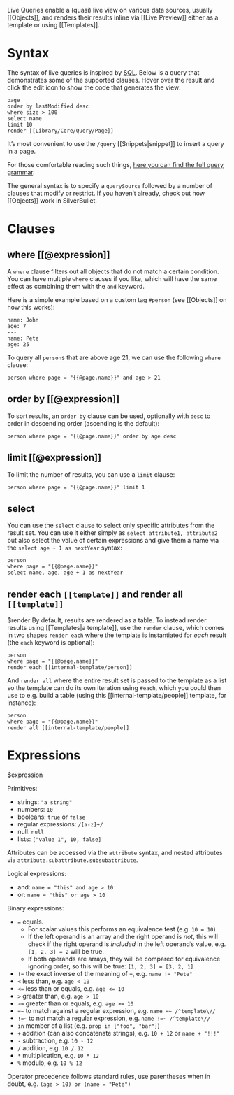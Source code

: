 Live Queries enable a (quasi) live view on various data sources, usually [[Objects]], and renders their results inline via [[Live Preview]] either as a template or using [[Templates]].

# Syntax
The syntax of live queries is inspired by [SQL](https://en.wikipedia.org/wiki/SQL). Below is a query that demonstrates some of the supported clauses. Hover over the result and click the edit icon to show the code that generates the view:
```query
page
order by lastModified desc
where size > 100
select name
limit 10
render [[Library/Core/Query/Page]]
```
It’s most convenient to use the `/query` [[Snippets|snippet]] to insert a query in a page.

For those comfortable reading such things, [here you can find the full query grammar](https://github.com/silverbulletmd/silverbullet/blob/main/common/markdown_parser/query.grammar).

The general syntax is to specify a `querySource` followed by a number of clauses that modify or restrict. If you haven’t already, check out how [[Objects]] work in SilverBullet.

# Clauses
## where [[@expression]]
A `where` clause filters out all objects that do not match a certain condition. You can have multiple `where` clauses if you like, which will have the same effect as combining them with the `and` keyword.

Here is a simple example based on a custom tag `#person` (see [[Objects]] on how this works):

```#person
name: John
age: 7
---
name: Pete
age: 25
```

To query all `person`s that are above age 21, we can use the following `where` clause:

```query
person where page = "{{@page.name}}" and age > 21
```
## order by [[@expression]]
To sort results, an `order by` clause can be used, optionally with `desc` to order in descending order (ascending is the default):

```query
person where page = "{{@page.name}}" order by age desc
```
## limit [[@expression]]
To limit the number of results, you can use a `limit` clause:

```query
person where page = "{{@page.name}}" limit 1
```
## select
You can use the `select` clause to select only specific attributes from the result set. You can use it either simply as `select attribute1, attribute2` but also select the value of certain expressions and give them a name via the `select age + 1 as nextYear` syntax:

```query
person
where page = "{{@page.name}}"
select name, age, age + 1 as nextYear
```

## render each `[[template]]` and render all `[[template]]`
$render
By default, results are rendered as a table. To instead render results using [[Templates|a template]], use the `render` clause, which comes in two shapes `render each` where the template is instantiated for _each_ result (the `each` keyword is optional):

```query
person
where page = "{{@page.name}}"
render each [[internal-template/person]]
```

And `render all` where the entire result set is passed to the template as a list so the template can do its own iteration using `#each`, which you could then use to e.g. build a table (using this [[internal-template/people]] template, for instance):

```query
person
where page = "{{@page.name}}"
render all [[internal-template/people]]
```
# Expressions
$expression

Primitives:

* strings: `"a string"`
* numbers: `10`
* booleans: `true` or `false`
* regular expressions: `/[a-z]+/`
* null: `null`
* lists: `["value 1", 10, false]`

Attributes can be accessed via the `attribute` syntax, and nested attributes via `attribute.subattribute.subsubattribute`.

Logical expressions:

* and: `name = "this" and age > 10`
* or: `name = "this" or age > 10`

Binary expressions:
* `=` equals.
  * For scalar values this performs an equivalence test (e.g. `10 = 10`)
  * If the left operand is an array and the right operand is _not_, this will check if the right operand is _included_ in the left operand’s value, e.g. `[1, 2, 3] = 2` will be true.
  * If both operands are arrays, they will be compared for equivalence ignoring order, so this will be true: `[1, 2, 3] = [3, 2, 1]`
* `!=` the exact inverse of the meaning of `=`, e.g. `name != "Pete"`
* `<` less than, e.g. `age < 10`
* `<=` less than or equals, e.g. `age <= 10`
* `>` greater than, e.g. `age > 10`
* `>=` greater than or equals, e.g. `age >= 10`
* `=~` to match against a regular expression, e.g. `name =~ /^template\//`
* `!=~` to not match a regular expression, e.g. `name !=~ /^template\//`
* `in` member of a list (e.g. `prop in ["foo", "bar"]`)
* `+` addition (can also concatenate strings), e.g. `10 + 12` or `name + "!!!"`
* `-` subtraction, e.g. `10 - 12`
* `/` addition, e.g. `10 / 12`
* `*` multiplication, e.g. `10 * 12`
* `%` modulo, e.g. `10 % 12`

Operator precedence follows standard rules, use parentheses when in doubt, e.g. `(age > 10) or (name = "Pete")`
